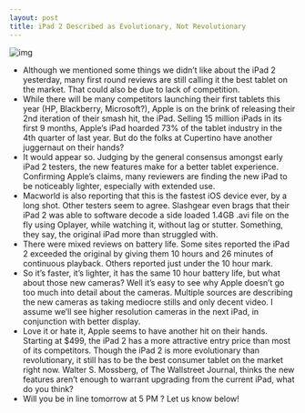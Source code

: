 ```yaml
---
layout: post
title: iPad 2 Described as Evolutionary, Not Revolutionary
---
```

![img](http://media.idownloadblog.com/wp-content/uploads/2011/03/iPad-21.png)
* Although we mentioned some things we didn’t like about the iPad 2 yesterday, many first round reviews are still calling it the best tablet on the market. That could also be due to lack of competition.
* While there will be many competitors launching their first tablets this year (HP, Blackberry, Microsoft?), Apple is on the brink of releasing their 2nd iteration of their smash hit, the iPad. Selling 15 million iPads in its first 9 months, Apple’s iPad hoarded 73% of the tablet industry in the 4th quarter of last year. But do the folks at Cupertino have another juggernaut on their hands?
* It would appear so. Judging by the general consensus amongst early iPad 2 testers, the new features make for a better tablet experience. Confirming Apple’s claims, many reviewers are finding the new iPad to be noticeably lighter, especially with extended use.
* Macworld is also reporting that this is the fastest iOS device ever, by a long shot. Other testers seem to agree. Slashgear even brags that their iPad 2 was able to software decode a side loaded 1.4GB .avi file on the fly using Oplayer, while watching it, without lag or stutter. Something, they say, the original iPad more than struggled with.
* There were mixed reviews on battery life. Some sites reported the iPad 2 exceeded the original by giving them 10 hours and 26 minutes of continuous playback. Others reported just under the 10 hour mark.
* So it’s faster, it’s lighter, it has the same 10 hour battery life, but what about those new cameras? Well it’s easy to see why Apple doesn’t go too much into detail about the cameras. Multiple sources are describing the new cameras as taking mediocre stills and only decent video. I assume we’ll see higher resolution cameras in the next iPad, in conjunction with better display.
* Love it or hate it, Apple seems to have another hit on their hands. Starting at $499, the iPad 2 has a more attractive entry price than most of its competitors. Though the iPad 2 is more evolutionary than revolutionary, it still has to be the best consumer tablet on the market right now. Walter S. Mossberg, of The Wallstreet Journal, thinks the new features aren’t enough to warrant upgrading from the current iPad, what do you think?
* Will you be in line tomorrow at 5 PM ? Let us know below!

